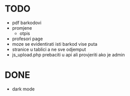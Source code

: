 # TODO
- pdf barkodovi
- promjene
    - otpis
- profesori page
- moze se evidentirati isti barkod vise puta
- stranice u tablici a ne sve odjemput
- js_upload.php prebaciti u api ali provjeriti ako je admin


# DONE
- dark mode